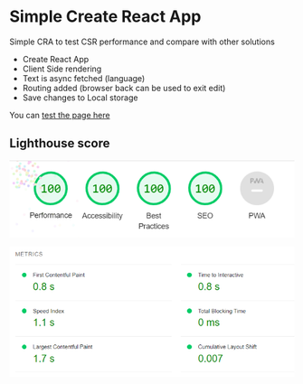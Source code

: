# Simple Create React App
Simple CRA to test CSR performance and compare with other solutions

- Create React App
- Client Side rendering
- Text is async fetched (language)
- Routing added (browser back can be used to exit edit)
- Save changes to Local storage

You can [test the page here](https://jovdb.github.io/prints-cra/)

## Lighthouse score

![Score](https://raw.githubusercontent.com/jovdb/prints-cra/main/docs/cra1.png)

![Timings](https://raw.githubusercontent.com/jovdb/prints-cra/main/docs/cra2.png) 